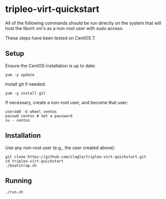 # tripleo-virt-quickstart

All of the following commands should be run directly on the system that will
host the libvirt vm's as a non-root user with sudo access.

These steps have been tested on CentOS 7.

Setup
-----

Ensure the CentOS installation is up to date:

    yum -y update

Install git if needed:

    yum -y install git

If necessary, create a non-root user, and become that user:

    useradd -G wheel centos
    passwd centos # Set a password
    su - centos

Installation
------------

Use any non-root user (e.g., the user created above):

    git clone https://github.com/slagle/tripleo-virt-quickstart.git
    cd tripleo-virt-quickstart
    ./bootstrap.sh

Running
-------
    ./run.sh
